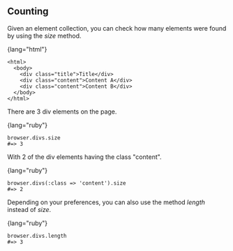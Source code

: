 ## Counting

Given an element collection, you can check how many elements were found by using the _size_ method.

{lang="html"}
~~~~~~~~
<html>
  <body>
    <div class="title">Title</div>
    <div class="content">Content A</div>
    <div class="content">Content B</div>
  </body>
</html>
~~~~~~~~

There are 3 div elements on the page.

{lang="ruby"}
~~~~~~~~
browser.divs.size
#=> 3
~~~~~~~~

With 2 of the div elements having the class "content".

{lang="ruby"}
~~~~~~~~
browser.divs(:class => 'content').size
#=> 2
~~~~~~~~

Depending on your preferences, you can also use the method _length_ instead of _size_.

{lang="ruby"}
~~~~~~~~
browser.divs.length
#=> 3
~~~~~~~~